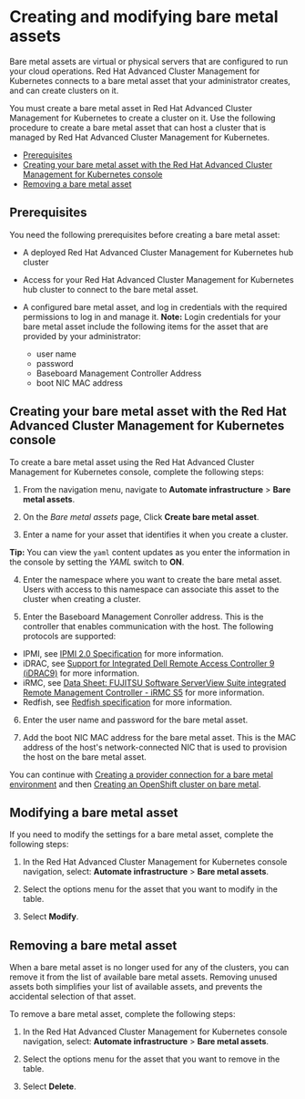 # Creating and modifying bare metal assets

Bare metal assets are virtual or physical servers that are configured to run your cloud operations. Red Hat Advanced Cluster Management for Kubernetes connects to a bare metal asset that your administrator creates, and can create clusters on it.

You must create a bare metal asset in Red Hat Advanced Cluster Management for Kubernetes to create a cluster on it. Use the following procedure to create a bare metal asset that can host a cluster that is managed by Red Hat Advanced Cluster Management for Kubernetes.

- [Prerequisites](#prerequisites)
- [Creating your bare metal asset with the Red Hat Advanced Cluster Management for Kubernetes console](#creating-your-bare-metal-asset-with-the-red-hat-advanced-cluster-management-for-kubernetes-console)
- [Removing a bare metal asset](#removing-a-bare-metal-asset)
 
## Prerequisites

You need the following prerequisites before creating a bare metal asset:

* A deployed Red Hat Advanced Cluster Management for Kubernetes hub cluster

* Access for your Red Hat Advanced Cluster Management for Kubernetes hub cluster to connect to the bare metal asset.

* A configured bare metal asset, and log in credentials with the required permissions to log in and manage it.
  **Note:** Login credentials for your bare metal asset include the following items for the asset that are provided by your administrator:
    * user name
    * password
    * Baseboard Management Controller Address
    * boot NIC MAC address

## Creating your bare metal asset with the Red Hat Advanced Cluster Management for Kubernetes console

To create a bare metal asset using the Red Hat Advanced Cluster Management for Kubernetes console, complete the following steps: 

1. From the navigation menu, navigate to **Automate infrastructure** > **Bare metal assets**.

2. On the *Bare metal assets* page, Click **Create bare metal asset**.

3. Enter a name for your asset that identifies it when you create a cluster. 

  **Tip:** You can view the `yaml` content updates as you enter the information in the console by setting the *YAML* switch to **ON**. 

4. Enter the namespace where you want to create the bare metal asset. Users with access to this namespace can associate this asset to the cluster when creating a cluster.

5. Enter the Baseboard Management Conroller address. This is the controller that enables communication with the host. The following protocols are supported: 
  * IPMI, see [IPMI 2.0 Specification](https://www.intel.com/content/www/us/en/products/docs/servers/ipmi/ipmi-second-gen-interface-spec-v2-rev1-1.html) for more information.
  * iDRAC, see [Support for Integrated Dell Remote Access Controller 9 (iDRAC9)](https://www.dell.com/support/article/en-us/sln311300/support-for-integrated-dell-remote-access-controller-9-idrac9?lang=en) for more information.
  * iRMC, see [Data Sheet: FUJITSU Software ServerView Suite integrated Remote Management Controller - iRMC S5](https://sp.ts.fujitsu.com/dmsp/Publications/public/ds-irmc-s5-en.pdf) for more information.
  * Redfish, see [Redfish specification](https://www.dmtf.org/sites/default/files/standards/documents/DSP0266_1.8.0.pdf) for more information.

6. Enter the user name and password for the bare metal asset.

7. Add the boot NIC MAC address for the bare metal asset. This is the MAC address of the host's network-connected NIC that is used to provision the host on the bare metal asset. 

You can continue with [Creating a provider connection for a bare metal environment](cloud_conn_bare.md) and then [Creating an OpenShift cluster on bare metal](create_bare.md).

## Modifying a bare metal asset

If you need to modify the settings for a bare metal asset, complete the following steps:

1. In the Red Hat Advanced Cluster Management for Kubernetes console navigation, select: **Automate infrastructure** > **Bare metal assets**.

2. Select the options menu for the asset that you want to modify in the table.

3. Select **Modify**.

## Removing a bare metal asset

When a bare metal asset is no longer used for any of the clusters, you can remove it from the list of available bare metal assets. Removing unused assets both simplifies your list of available assets, and prevents the accidental selection of that asset.

To remove a bare metal asset, complete the following steps:

1. In the Red Hat Advanced Cluster Management for Kubernetes console navigation, select: **Automate infrastructure** > **Bare metal assets**.

2. Select the options menu for the asset that you want to remove in the table.

3. Select **Delete**.


